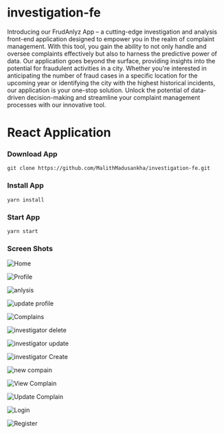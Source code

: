 # investigation-fe

Introducing our FrudAnlyz App – a cutting-edge investigation and analysis front-end application designed to empower you in the realm of complaint management. With this tool, you gain the ability to not only handle and oversee complaints effectively but also to harness the predictive power of data. Our application goes beyond the surface, providing insights into the potential for fraudulent activities in a city. Whether you're interested in anticipating the number of fraud cases in a specific location for the upcoming year or identifying the city with the highest historical incidents, our application is your one-stop solution. Unlock the potential of data-driven decision-making and streamline your complaint management processes with our innovative tool.

# React Application

### Download App 

``` git clone https://github.com/MalithMadusankha/investigation-fe.git ```

### Install App
``` yarn install ```

### Start App
``` yarn start ```

### Screen Shots


![Home](https://github.com/MalithMadusankha/investigation-fe/assets/78203677/cd81bb5a-0b4f-41a3-8d9e-ef4fa1e7b728)

![Profile](https://github.com/MalithMadusankha/investigation-fe/assets/78203677/7ebf2468-59ff-4ee5-9d23-fd535216c98c)

![anlysis](https://github.com/MalithMadusankha/investigation-fe/assets/78203677/9ab439bb-bebe-4db0-877d-193d4cca24ce)

![update profile](https://github.com/MalithMadusankha/investigation-fe/assets/78203677/1b3b44a3-1919-4484-bce6-3ff481c409a4)

![Complains](https://github.com/MalithMadusankha/investigation-fe/assets/78203677/0f21605b-672b-47c7-bd64-0975aaed0a27)

![investigator delete](https://github.com/MalithMadusankha/investigation-fe/assets/78203677/c08c308a-85a8-4b52-8d4a-153d4ff6fffe)

![investigator update](https://github.com/MalithMadusankha/investigation-fe/assets/78203677/f989818c-39e9-4a15-ad01-ddcd3ac029b3)

![investigator Create](https://github.com/MalithMadusankha/investigation-fe/assets/78203677/b63245d3-22e6-4d07-8225-ce109f2d00e1)

![new compain](https://github.com/MalithMadusankha/investigation-fe/assets/78203677/1a5030bc-9f9b-4c77-8f83-dde2bd8ed7c8)

![View Complain](https://github.com/MalithMadusankha/investigation-fe/assets/78203677/423de7c6-6cc3-4f9d-a4ce-319ea9de1e65)

![Update Complain](https://github.com/MalithMadusankha/investigation-fe/assets/78203677/f454456e-3d66-4cbb-830b-720c0cf76b14)

![Login](https://github.com/MalithMadusankha/investigation-fe/assets/78203677/cb54e9a7-1be5-41c8-81ca-6d7a5324c05e)

![Register](https://github.com/MalithMadusankha/investigation-fe/assets/78203677/9f42e04b-e328-4cde-ace1-ad39a475b6cb)


